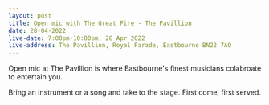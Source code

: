 ```yaml
---
layout: post
title: Open mic with The Great Fire - The Pavillion
date: 28-04-2022
live-date: 7:00pm-10:00pm, 28 Apr 2022
live-address: The Pavillion, Royal Parade, Eastbourne BN22 7AQ
---
```


Open mic at The Pavillion is where Eastbourne's finest musicians colabroate to entertain you. 

Bring an instrument or a song and take to the stage. First come, first served. 
